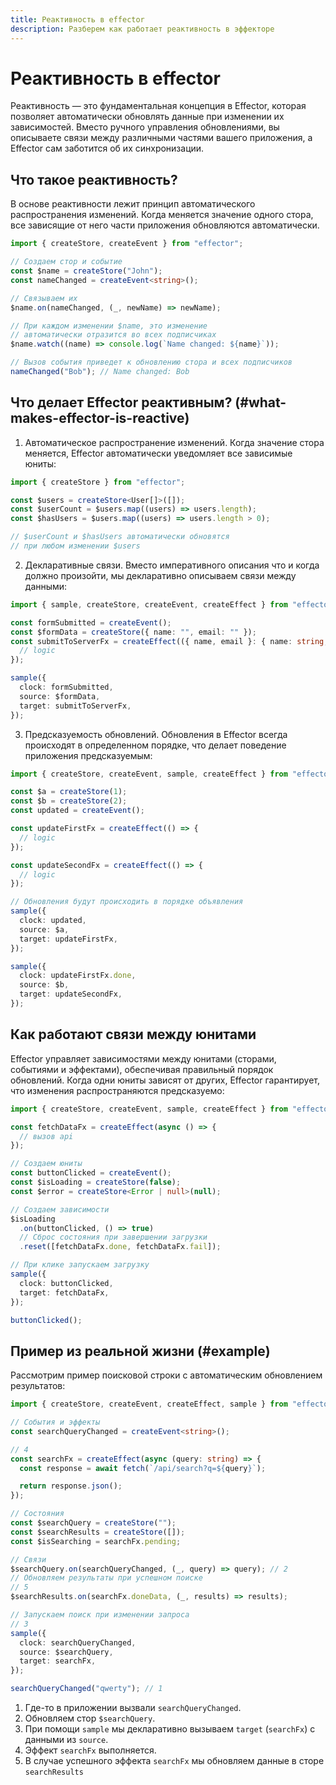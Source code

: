 ```yaml
---
title: Реактивность в effector
description: Разберем как работает реактивность в эффекторе
---
```


# Реактивность в effector

Реактивность — это фундаментальная концепция в Effector, которая позволяет автоматически обновлять данные при изменении их зависимостей. Вместо ручного управления обновлениями, вы описываете связи между различными частями вашего приложения, а Effector сам заботится об их синхронизации.

## Что такое реактивность?

В основе реактивности лежит принцип автоматического распространения изменений. Когда меняется значение одного стора, все зависящие от него части приложения обновляются автоматически.

```ts
import { createStore, createEvent } from "effector";

// Создаем стор и событие
const $name = createStore("John");
const nameChanged = createEvent<string>();

// Связываем их
$name.on(nameChanged, (_, newName) => newName);

// При каждом изменении $name, это изменение
// автоматически отразится во всех подписчиках
$name.watch((name) => console.log(`Name changed: ${name}`));

// Вызов события приведет к обновлению стора и всех подписчиков
nameChanged("Bob"); // Name changed: Bob
```

## Что делает Effector реактивным? (#what-makes-effector-is-reactive)

1. Автоматическое распространение изменений. Когда значение стора меняется, Effector автоматически уведомляет все зависимые юниты:

```ts
import { createStore } from "effector";

const $users = createStore<User[]>([]);
const $userCount = $users.map((users) => users.length);
const $hasUsers = $users.map((users) => users.length > 0);

// $userCount и $hasUsers автоматически обновятся
// при любом изменении $users
```

2. Декларативные связи. Вместо императивного описания что и когда должно произойти, мы декларативно описываем связи между данными:

```ts
import { sample, createStore, createEvent, createEffect } from "effector";

const formSubmitted = createEvent();
const $formData = createStore({ name: "", email: "" });
const submitToServerFx = createEffect(({ name, email }: { name: string; email: string }) => {
  // logic
});

sample({
  clock: formSubmitted,
  source: $formData,
  target: submitToServerFx,
});
```

3. Предсказуемость обновлений. Обновления в Effector всегда происходят в определенном порядке, что делает поведение приложения предсказуемым:

```ts
import { createStore, createEvent, sample, createEffect } from "effector";

const $a = createStore(1);
const $b = createStore(2);
const updated = createEvent();

const updateFirstFx = createEffect(() => {
  // logic
});

const updateSecondFx = createEffect(() => {
  // logic
});

// Обновления будут происходить в порядке объявления
sample({
  clock: updated,
  source: $a,
  target: updateFirstFx,
});

sample({
  clock: updateFirstFx.done,
  source: $b,
  target: updateSecondFx,
});
```

## Как работают связи между юнитами

Effector управляет зависимостями между юнитами (сторами, событиями и эффектами), обеспечивая правильный порядок обновлений. Когда одни юниты зависят от других, Effector гарантирует, что изменения распространяются предсказуемо:

```ts
import { createStore, createEvent, sample, createEffect } from "effector";

const fetchDataFx = createEffect(async () => {
  // вызов api
});

// Создаем юниты
const buttonClicked = createEvent();
const $isLoading = createStore(false);
const $error = createStore<Error | null>(null);

// Создаем зависимости
$isLoading
  .on(buttonClicked, () => true)
  // Сброс состояния при завершении загрузки
  .reset([fetchDataFx.done, fetchDataFx.fail]);

// При клике запускаем загрузку
sample({
  clock: buttonClicked,
  target: fetchDataFx,
});

buttonClicked();
```

## Пример из реальной жизни (#example)

Рассмотрим пример поисковой строки с автоматическим обновлением результатов:

```ts
import { createStore, createEvent, createEffect, sample } from "effector";

// События и эффекты
const searchQueryChanged = createEvent<string>();

// 4
const searchFx = createEffect(async (query: string) => {
  const response = await fetch(`/api/search?q=${query}`);

  return response.json();
});

// Состояния
const $searchQuery = createStore("");
const $searchResults = createStore([]);
const $isSearching = searchFx.pending;

// Связи
$searchQuery.on(searchQueryChanged, (_, query) => query); // 2
// Обновляем результаты при успешном поиске
// 5
$searchResults.on(searchFx.doneData, (_, results) => results);

// Запускаем поиск при изменении запроса
// 3
sample({
  clock: searchQueryChanged,
  source: $searchQuery,
  target: searchFx,
});

searchQueryChanged("qwerty"); // 1
```

1. Где-то в приложении вызвали `searchQueryChanged`.
2. Обновляем стор `$searchQuery`.
3. При помощи `sample` мы декларативно вызываем `target` (`searchFx`) с данными из `source`.
4. Эффект `searchFx` выполняется.
5. В случае успешного эффекта `searchFx` мы обновляем данные в сторе `searchResults`
